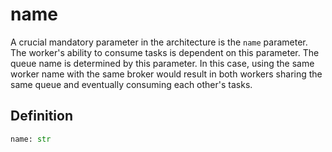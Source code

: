 # name

A crucial mandatory parameter in the architecture is the `name` parameter. The worker's ability to consume tasks is dependent on this parameter. The queue name is determined by this parameter. In this case, using the same worker name with the same broker would result in both workers sharing the same queue and eventually consuming each other's tasks.


## Definition

```python
name: str
```
